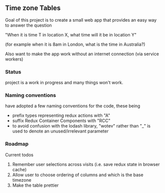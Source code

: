 ## Time zone Tables

Goal of this project is to create a small web app that provides an easy way to answer the question

"When it is time T in location X, what time will it be in location Y"

(for example when it is 8am in London, what is the time in Australia?)

Also want to make the app work without an internet connection (via service workers)

### Status

project is a work in progress and many things won't work.

### Naming conventions

have adopted a few naming conventions for the code, these being

- prefix types representing redux actions with "A"
- suffix Redux Container Components with "RCC"
- to avoid confusion with the lodash library, "wotev" rather than "_" is used to denote an unused/irrelevant parameter

### Roadmap

Current todos

1) Remember user selections across visits (i.e. save redux state in browser cache)
2) Allow user to choose ordering of columns and which is the base timezone
3) Make the table prettier